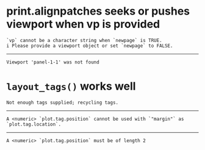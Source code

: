 # print.alignpatches seeks or pushes viewport when vp is provided

    `vp` cannot be a character string when `newpage` is TRUE.
    i Please provide a viewport object or set `newpage` to FALSE.

---

    Viewport 'panel-1-1' was not found

# `layout_tags()` works well

    Not enough tags supplied; recycling tags.

---

    A <numeric> `plot.tag.position` cannot be used with `"margin"` as `plot.tag.location`.

---

    A <numeric> `plot.tag.position` must be of length 2

